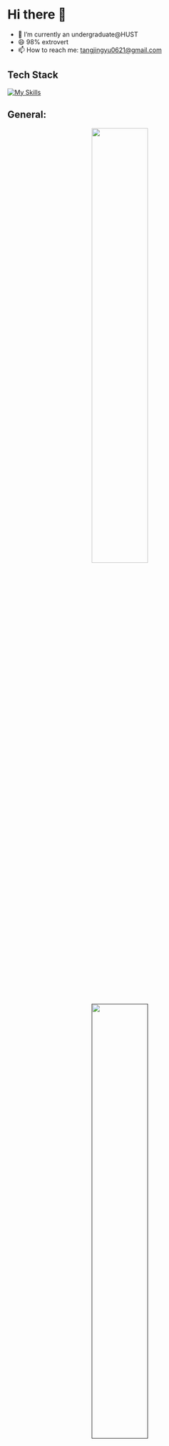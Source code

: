 # Hi there 👋

- 🔭 I’m currently an undergraduate@HUST
- 😄 98% extrovert
- 📫 How to reach me: tangjingyu0621@gmail.com
  
<!--
- ⚡ Fun fact: ...
- 🌱 I’m currently learning ...
- 👯 I’m looking to collaborate on ...
- 🤔 I’m looking for help with ...
- 💬 Ask me about ...
-->

## Tech Stack
[![My Skills](https://skillicons.dev/icons?i=c,py,js,ts,react,vue,html,css,sass,nodejs,mysql,d3)](https://skillicons.dev)


## General:

<p align="center">
  <a href="https://www.volcano621.fun/">
    <img width="50%" src="https://github-readme-stats.vercel.app/api?username=volcano621&count_private=true&hide_border=true&size_weight=0.5&count_weight=0.5" />
  </a>
</p>

<p align="center">
  <a href="">
    <img width="50%" src="https://github-readme-stats.vercel.app/api/top-langs/?username=volcano621&layout=donut&langs_count=8&hide_border=true" />
  </a>
</p>

## Visitors:

<p align="center">
  <img alt="ViewCount" src="https://views.whatilearened.today/views/github/volcano621/volcano621.svg" />
</p>


